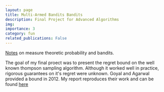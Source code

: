 ```yaml
---
layout: page
title: Multi-Armed Bandits Bandits
description: Final Project for Advanced Algorithms
img:
importance: 3
category: fun
related_publications: False
---
```


[Notes](/assets/pdf/bandit_algos_notes.pdf) on measure theoretic probability and bandits.

The goal of my final proect was to present the regret bound on the well known thompson sampling algorithm. Although it worked well in practice, rigorous guarantees on it's regret were unknown. Goyal and Agarwal provided a bound in 2012. My report reproduces their work and can be found [here](/assets/pdf/advanced_algorithms_final_project.pdf)